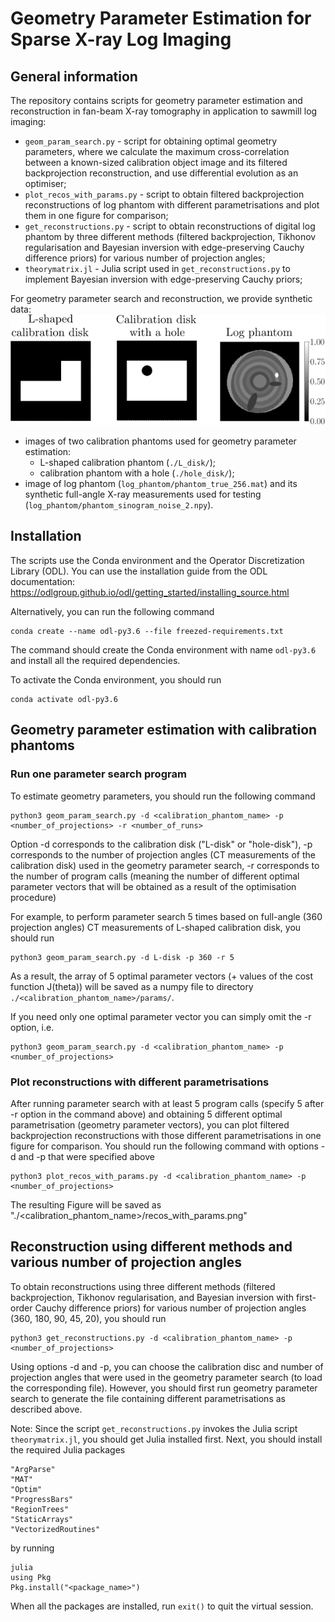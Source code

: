 # Geometry Parameter Estimation for Sparse X-ray Log Imaging
## General information
The repository contains scripts for geometry parameter estimation 
and reconstruction in fan-beam X-ray tomography in application to sawmill log imaging:
* `geom_param_search.py` - script for obtaining optimal geometry parameters, 
where we calculate the maximum cross-correlation between a known-sized calibration object image 
and its filtered backprojection reconstruction, 
and use differential evolution as an optimiser;
* `plot_recos_with_params.py` - script to obtain filtered backprojection reconstructions of log phantom with different parametrisations
and plot them in one figure for comparison;
* `get_reconstructions.py` -  script to obtain reconstructions of digital log phantom by three different methods 
(filtered backprojection, Tikhonov regularisation and Bayesian inversion with edge-preserving Cauchy difference priors) 
for various number of projection angles;
* `theorymatrix.jl` - Julia script used in `get_reconstructions.py` to implement Bayesian inversion with edge-preserving Cauchy priors;

For geometry parameter search and reconstruction, we provide synthetic data: 
![](images/Fig_1.png)
* images of two calibration phantoms used for geometry parameter estimation:
  - L-shaped calibration phantom (```./L_disk/```);
  - calibration phantom with a hole (```./hole_disk/```);
* image of log phantom (```log_phantom/phantom_true_256.mat```) 
and its synthetic full-angle X-ray measurements used for testing (```log_phantom/phantom_sinogram_noise_2.npy```). 

## Installation
The scripts use the Conda environment and the Operator Discretization Library (ODL).
You can use the installation guide from the ODL documentation:
https://odlgroup.github.io/odl/getting_started/installing_source.html

Alternatively, you can run the following command 

```shell
conda create --name odl-py3.6 --file freezed-requirements.txt
```

The command should create the Conda environment  with name `odl-py3.6` and install all the required  dependencies.

To activate the Conda environment, you should run 

```shell
conda activate odl-py3.6
```

## Geometry parameter estimation with calibration phantoms 

### Run one parameter search program 

To estimate geometry parameters, you should run the following command 

```shell
python3 geom_param_search.py -d <calibration_phantom_name> -p <number_of_projections> -r <number_of_runs> 
```

Option -d corresponds to the calibration disk ("L-disk" or "hole-disk"), -p corresponds to the number of projection 
angles (CT measurements of the calibration disk) used in the geometry parameter search, 
-r corresponds to the number of program calls
(meaning the number of different optimal parameter vectors that will be obtained as a result of the optimisation procedure)

For example, to perform parameter search 5 times based on full-angle (360 projection angles) CT measurements of
L-shaped calibration disk, you should run  

```shell
python3 geom_param_search.py -d L-disk -p 360 -r 5 
```

As a result, the array of 5 optimal parameter vectors (+ values of the cost function J(theta))
will be saved as a numpy file to directory `./<calibration_phantom_name>/params/`.

If you need only one optimal parameter vector you can simply omit the -r option, i.e. 

```shell
python3 geom_param_search.py -d <calibration_phantom_name> -p <number_of_projections> 
```

### Plot reconstructions with different parametrisations
After running parameter search with at least 5 program calls (specify 5 after -r option in the command above)
and obtaining 5 different optimal parametrisation (geometry parameter vectors),
you can plot filtered backprojection reconstructions with those different parametrisations in one figure for comparison.
You should run the following command with options -d and -p that were specified above

```shell
python3 plot_recos_with_params.py -d <calibration_phantom_name> -p <number_of_projections>
```
The resulting Figure will be saved as "./<calibration_phantom_name>/recos_with_params.png"

## Reconstruction using different methods and various number of projection angles

To obtain reconstructions using three different methods 
(filtered backprojection, Tikhonov regularisation, 
and Bayesian inversion with first-order Cauchy difference priors) 
for various number of projection angles (360, 180, 90, 45, 20), 
you should run 

```shell
python3 get_reconstructions.py -d <calibration_phantom_name> -p <number_of_projections>
```

Using options -d and -p, you can choose the calibration disc and number of projection angles that were used 
in the geometry parameter search (to load the corresponding file). However, you should first run geometry parameter search 
to generate the file containing different parametrisations as described above.

Note: Since the script `get_reconstructions.py` invokes the Julia script `theorymatrix.jl`,
you should get Julia installed first. Next, you should install the required Julia packages 

```
"ArgParse"
"MAT" 
"Optim"
"ProgressBars"
"RegionTrees" 
"StaticArrays"
"VectorizedRoutines" 
```
by running 

```shell
julia
using Pkg
Pkg.install("<package_name>")
```

When all the packages are installed, run ```exit()``` to quit the virtual session.

